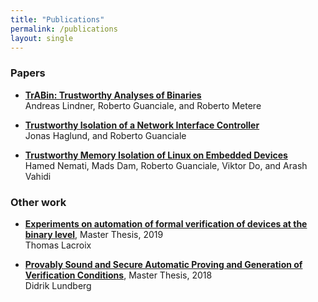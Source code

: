 ```yaml
---
title: "Publications"
permalink: /publications
layout: single
---
```


### Papers

- [**TrABin: Trustworthy Analyses of Binaries**](#)<br/>
  Andreas Lindner, Roberto Guanciale, and Roberto Metere

- [**Trustworthy Isolation of a Network Interface Controller**](#)<br/>
  Jonas Haglund, and Roberto Guanciale

- [**Trustworthy Memory Isolation of Linux on Embedded Devices**](#)<br/>
  Hamed Nemati, Mads Dam, Roberto Guanciale, Viktor Do, and Arash Vahidi

### Other work

- [**Experiments on automation of formal verification of devices at the binary level**](https://github.com/totorigolo/master-thesis/raw/master/main.pdf), Master Thesis, 2019<br/>
  Thomas Lacroix

- [**Provably Sound and Secure Automatic Proving and Generation of Verification Conditions**](http://urn.kb.se/resolve?urn=urn%3Anbn%3Ase%3Akth%3Adiva-239441), Master Thesis, 2018<br/>
  Didrik Lundberg


